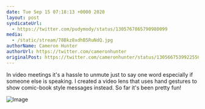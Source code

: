 ```yaml
---
date: Tue Sep 15 07:18:13 +0000 2020
layout: post
syndicateUrl:
  - https://twitter.com/pudymody/status/1305767865790980099
media:
  - /static/stream/78Bkz8xdhB5RuNdQ.jpg
authorName: Cameron Hunter
authorUrl: https://twitter.com/cameronhunter
originalPost: https://twitter.com/cameronhunter/status/1305667539922550784
---
```

In video meetings it's a hassle to unmute just to say one word especially if someone else is speaking. I created a video lens that uses hand gestures to show comic-book style messages instead. So far it's been pretty fun! 

![Image](/static/stream/78Bkz8xdhB5RuNdQ.jpg)